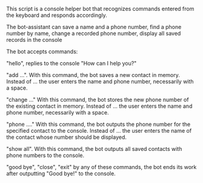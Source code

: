 This script is a console helper bot that recognizes commands entered from the keyboard and responds accordingly.

The bot-assistant can save a name and a phone number, find a phone number by name, change a recorded phone number, display all saved records in the console

The bot accepts commands:

"hello", replies to the console "How can I help you?"

"add ...". With this command, the bot saves a new contact in memory. Instead of ... the user enters the name and phone number, necessarily with a space.

"change ..." With this command, the bot stores the new phone number of the existing contact in memory. Instead of ... the user enters the name and phone number, necessarily with a space.

"phone ...." With this command, the bot outputs the phone number for the specified contact to the console. Instead of ... the user enters the name of the contact whose number should be displayed.

"show all". With this command, the bot outputs all saved contacts with phone numbers to the console.

"good bye", "close", "exit" by any of these commands, the bot ends its work after outputting "Good bye!" to the console.